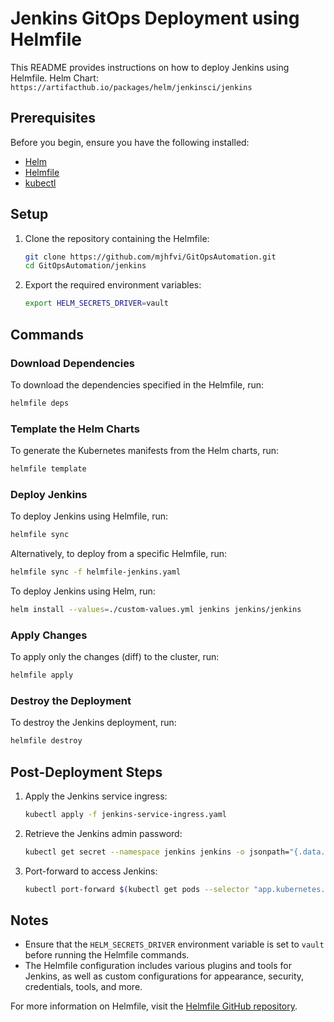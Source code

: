 # Jenkins GitOps Deployment using Helmfile

This README provides instructions on how to deploy Jenkins using Helmfile.
Helm Chart: `https://artifacthub.io/packages/helm/jenkinsci/jenkins`

## Prerequisites

Before you begin, ensure you have the following installed:

- [Helm](https://helm.sh/docs/intro/install/)
- [Helmfile](https://github.com/helmfile/helmfile#installation)
- [kubectl](https://kubernetes.io/docs/tasks/tools/install-kubectl/)

## Setup

1. Clone the repository containing the Helmfile:

   ```sh
   git clone https://github.com/mjhfvi/GitOpsAutomation.git
   cd GitOpsAutomation/jenkins
   ```

2. Export the required environment variables:

   ```sh
   export HELM_SECRETS_DRIVER=vault
   ```

## Commands

### Download Dependencies

To download the dependencies specified in the Helmfile, run:

```sh
helmfile deps
```

### Template the Helm Charts

To generate the Kubernetes manifests from the Helm charts, run:

```sh
helmfile template
```

### Deploy Jenkins

To deploy Jenkins using Helmfile, run:

```sh
helmfile sync
```

Alternatively, to deploy from a specific Helmfile, run:

```sh
helmfile sync -f helmfile-jenkins.yaml
```

To deploy Jenkins using Helm, run:

```sh
helm install --values=./custom-values.yml jenkins jenkins/jenkins
```

### Apply Changes

To apply only the changes (diff) to the cluster, run:

```sh
helmfile apply
```

### Destroy the Deployment

To destroy the Jenkins deployment, run:

```sh
helmfile destroy
```

## Post-Deployment Steps

1. Apply the Jenkins service ingress:

   ```sh
   kubectl apply -f jenkins-service-ingress.yaml
   ```

2. Retrieve the Jenkins admin password:

   ```sh
   kubectl get secret --namespace jenkins jenkins -o jsonpath="{.data.jenkins-admin-password}" | base64 --decode
   ```

3. Port-forward to access Jenkins:

   ```sh
   kubectl port-forward $(kubectl get pods --selector "app.kubernetes.io/instance=jenkins" --output=name) 8080:8080
   ```

## Notes

- Ensure that the `HELM_SECRETS_DRIVER` environment variable is set to `vault` before running the Helmfile commands.
- The Helmfile configuration includes various plugins and tools for Jenkins, as well as custom configurations for appearance, security, credentials, tools, and more.

For more information on Helmfile, visit the [Helmfile GitHub repository](https://github.com/helmfile/helmfile).

